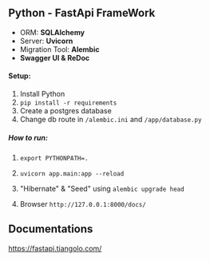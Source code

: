 ## Python - FastApi FrameWork

- ORM: <b>SQLAlchemy</b>
- Server: <b>Uvicorn</b>
- Migration Tool: <b>Alembic</b>
- <b>Swagger UI & ReDoc</b>

#### Setup:
1. Install Python
2. `pip install -r requirements`
3. Create a postgres database
4. Change db route in `/alembic.ini` and `/app/database.py`


##### How to run:
1. `export PYTHONPATH=.`

2. `uvicorn app.main:app --reload`

3. "Hibernate" & "Seed" using `alembic upgrade head`

4. Browser `http://127.0.0.1:8000/docs/`

## Documentations 
https://fastapi.tiangolo.com/

